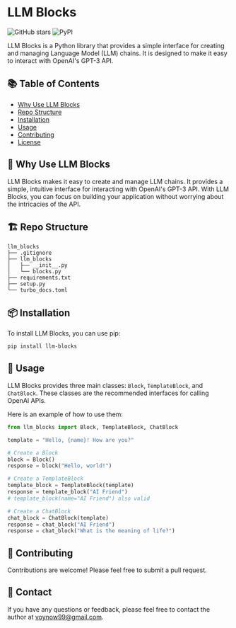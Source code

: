 # LLM Blocks

![GitHub stars](https://img.shields.io/github/stars/voynow/llm-blocks?style=social) ![PyPI](https://img.shields.io/pypi/v/llm-blocks)

LLM Blocks is a Python library that provides a simple interface for creating and managing Language Model (LLM) chains. It is designed to make it easy to interact with OpenAI's GPT-3 API.

## 📚 Table of Contents
- [Why Use LLM Blocks](#why-use-llm-blocks)
- [Repo Structure](#repo-structure)
- [Installation](#installation)
- [Usage](#usage)
- [Contributing](#contributing)
- [License](#license)

## 🎯 Why Use LLM Blocks
LLM Blocks makes it easy to create and manage LLM chains. It provides a simple, intuitive interface for interacting with OpenAI's GPT-3 API. With LLM Blocks, you can focus on building your application without worrying about the intricacies of the API.

## 🏗️ Repo Structure
```
llm_blocks
├── .gitignore
├── llm_blocks
│   ├── __init__.py
│   └── blocks.py
├── requirements.txt
├── setup.py
└── turbo_docs.toml
```

## 📦 Installation
To install LLM Blocks, you can use pip:
```bash
pip install llm-blocks
```

## 🚀 Usage
LLM Blocks provides three main classes: `Block`, `TemplateBlock`, and `ChatBlock`. These classes are the recommended interfaces for calling OpenAI APIs.

Here is an example of how to use them:

```python
from llm_blocks import Block, TemplateBlock, ChatBlock

template = "Hello, {name}! How are you?"

# Create a Block
block = Block()
response = block("Hello, world!")

# Create a TemplateBlock
template_block = TemplateBlock(template)
response = template_block("AI Friend")
# template_block(name="AI Friend") also valid

# Create a ChatBlock
chat_block = ChatBlock(template)
response = chat_block("AI Friend")
response = chat_block("What is the meaning of life?")
```

## 🤝 Contributing
Contributions are welcome! Please feel free to submit a pull request.

## 📧 Contact
If you have any questions or feedback, please feel free to contact the author at voynow99@gmail.com.